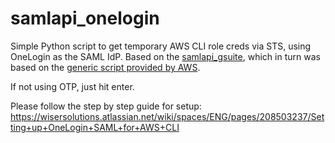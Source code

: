# samlapi_onelogin

Simple Python script to get temporary AWS CLI role creds via STS, using OneLogin as the SAML IdP. Based on the [samlapi_gsuite](https://github.com/maromatorio/samlapi_gsuite), which in turn was based on the [generic script provided by AWS](https://aws.amazon.com/blogs/security/how-to-implement-a-general-solution-for-federated-apicli-access-using-saml-2-0/).

If not using OTP, just hit enter.

Please follow the step by step guide for setup: 
https://wisersolutions.atlassian.net/wiki/spaces/ENG/pages/208503237/Setting+up+OneLogin+SAML+for+AWS+CLI
